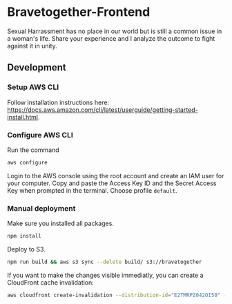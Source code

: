 # Bravetogether-Frontend

Sexual Harrassment has no place in our world but is still a common issue in a woman's life. Share your experience and I analyze the outcome to fight against it in unity.

## Development

### Setup AWS CLI

Follow installation instructions here: https://docs.aws.amazon.com/cli/latest/userguide/getting-started-install.html.

### Configure AWS CLI

Run the command

```sh
aws configure
```

Login to the AWS console using the root account and create an IAM user for your computer. Copy and paste the Access Key ID and the Secret Access Key when prompted in the terminal. Choose profile `default`.

### Manual deployment

Make sure you installed all packages.

```sh
npm install
```

Deploy to S3.

```sh
npm run build && aws s3 sync --delete build/ s3://bravetogether
```

If you want to make the changes visible immediatly, you can create a CloudFront cache invalidation:

```sh
aws cloudfront create-invalidation --distribution-id="E2TMRPZ042OI50" --paths="/*"
```
